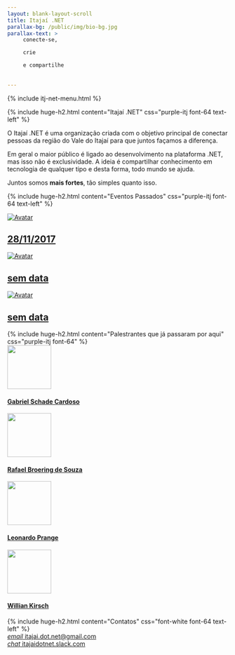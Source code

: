 ```yaml
---
layout: blank-layout-scroll
title: Itajaí .NET
parallax-bg: /public/img/bio-bg.jpg
parallax-text: >
     conecte-se,

     crie

     e compartilhe
     
     
---
```


{% include itj-net-menu.html %}

<div class="margin-side-10p">

{% include huge-h2.html content="Itajaí .NET" css="purple-itj font-64 text-left" %} 

 <div class="row">
    <div class="col s4">
        <p class="light-font">O Itajaí .NET é uma organização criada com o objetivo principal de conectar pessoas da região do Vale do Itajaí para que juntos façamos a diferença.</p>
    </div>

   <div class="col s4">
        <p class="light-font">
        Em geral o maior público é ligado ao desenvolvimento na plataforma .NET, mas isso não é exclusividade. A ideia é compartilhar conhecimento em tecnologia de qualquer tipo e desta forma, todo mundo se ajuda.</p>
    </div>

   <div class="col s4">
    <p class="light-font">Juntos somos <strong>mais fortes</strong>, tão simples quanto isso.</p>
   </div>
 </div>

 {% include huge-h2.html content="Eventos Passados" css="purple-itj font-64 text-left" %} 
</div>

<div class="row">
    <div class="col s12 m4 l4 no-margin no-padding">
        <a href="/2017/11/28/talk-itajai-dotnet.html">
            <div class="img-container img-container-itj">
                <img class="img-image img-image-itj" src="https://i.imgur.com/C2AolAT.jpg" alt="Avatar">
                <div class="img-overlay-itj">
                    <div class="img-text">
                        <h2 class="center-align huge light-font img-title">
                            28/11/2017
                        </h2>
                    </div>
                </div>
            </div>
        </a>
	</div>   
    <div class="col s12 m4 l4 no-margin no-padding">
        <a href="">
            <div class="img-container img-container-itj">
                <img class="img-image img-image-itj" src="https://i.imgur.com/eOmpD8D.jpg" alt="Avatar">
                <div class="img-overlay-itj">
                    <div class="img-text">
                        <h2 class="center-align huge light-font img-title">
                            sem data
                        </h2>
                    </div>
                </div>
            </div>
        </a>
	</div>   
    <div class="col s12 m4 l4 no-margin no-padding">
        <a href="">
            <div class="img-container img-container-itj">
                <img class="img-image img-image-itj" src="https://i.imgur.com/eOmpD8D.jpg" alt="Avatar">
                <div class="img-overlay-itj">
                    <div class="img-text">
                        <h2 class="center-align huge light-font img-title">
                            sem data
                        </h2>
                    </div>
                </div>
            </div>
        </a>
	</div>     
</div>

<div class="margin-side-10p">
    {% include huge-h2.html content="Palestrantes que já passaram por aqui" css="purple-itj font-64" %} 
    <div class="row margin-top-65">
        <div class="col s12 m3">
            <a class="speaker-name" href="/" target="_blank">
                        <img style="height:100px;margin: auto;" src="https://avatars3.githubusercontent.com/u/3276580?v=4&amp;u=454f9f40621e24e60e9d2c0d026ea05eba10287d&amp;s=400" alt="" class="center circle icon z-depth-3 responsive-img card-profile-image mid-image">
                        <h4 class="speaker-name">
                        Gabriel Schade Cardoso</h4>
            </a>
        </div>
        <div class="col s12 m3">
            <a class="speaker-name" href="https://www.linkedin.com/in/rafael-broering/" target="_blank">
                        <img style="height:100px;margin: auto;" src="https://avatars3.githubusercontent.com/u/7429247?s=400&v=4" alt="" class="center circle icon z-depth-3 responsive-img card-profile-image mid-image">
                        <h4 class="speaker-name">
                        Rafael Broering de Souza</h4>
            </a>
        </div>
        <div class="col s12 m3">
            <a class="speaker-name" href="https://github.com/leonardoprange" target="_blank">
                        <img style="height:100px;margin: auto;" src="https://i.imgur.com/rkS9MLw.jpg" alt="" class="center circle icon z-depth-3 responsive-img card-profile-image mid-image">
                        <h4 class="speaker-name">
                        Leonardo Prange</h4>
            </a>
        </div>
        <div class="col s12 m3">
            <a class="speaker-name" href="https://github.com/WillianKirsch" target="_blank">
                        <img style="height:100px;margin: auto;" src="https://avatars0.githubusercontent.com/u/12195040?s=400&v=4" alt="" class="center circle icon z-depth-3 responsive-img card-profile-image mid-image">
                        <h4 class="speaker-name">
                        Willian Kirsch</h4>
            </a>
        </div>
    </div>
</div>

<div class="banner-itj" style="height:350px">
    <div class="margin-side-10p">
        {% include huge-h2.html content="Contatos" css="font-white font-64 text-left" %} 
        <div class="row">
            <div class="col s12 no-padding">
                <a class="none-decoration font-white font-32 vertical-top itj-font" href="mailto:itajai.dot.net@gmail.com">
                    <i class="small material-icons icon-padding">email</i>
                    itajai.dot.net@gmail.com</a>
            </div>
        </div>
        <div class="row">
            <div class="col s12 no-padding">
                <a class="none-decoration font-white font-32 vertical-top itj-font" href="https://itajaidotnet.slack.com" target="_blank">
                    <i class="small material-icons icon-padding">chat</i>
                    itajaidotnet.slack.com</a>
            </div>
        </div>
    </div>
</div>
